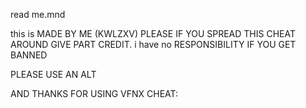 read me.mnd 

this is MADE BY ME (KWLZXV) PLEASE IF YOU SPREAD THIS CHEAT AROUND GIVE PART CREDIT.
i have no RESPONSIBILITY IF YOU GET BANNED 

PLEASE USE AN ALT 

AND THANKS FOR USING VFNX CHEAT:
